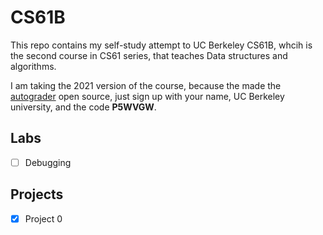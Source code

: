 # CS61B

This repo contains my self-study attempt to UC Berkeley CS61B, whcih is the second course in CS61 series, that teaches Data structures and algorithms.

I am taking the 2021 version of the course, because the made the [autograder](https://www.gradescope.com/) open source, just sign up with your name, UC Berkeley university, and the code **P5WVGW**.

## Labs

- [ ] Debugging

## Projects

- [x] Project 0
